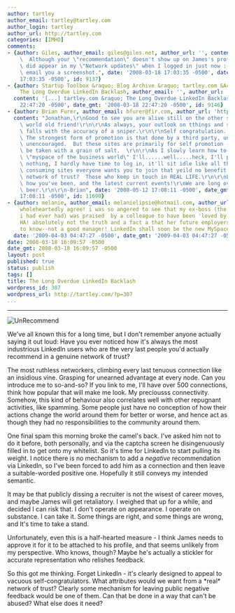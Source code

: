 ```yaml
---
author: tartley
author_email: tartley@tartley.com
author_login: tartley
author_url: http://tartley.com
categories: [IMHO]
comments:
- {author: Giles, author_email: giles@giles.net, author_url: '', content: "Wonderful!\
    \  Although your \"recommendation\" doesn't show up on James's profile page, it\
    \ did appear in my \"Network updates\" when I logged in just now :-)\r\n\r\nI'll\
    \ email you a screenshot.", date: '2008-03-18 17:03:35 -0500', date_gmt: '2008-03-18
    17:03:35 -0500', id: 9137}
- {author: Startup Toolbox &raquo; Blog Archive &raquo; tartley.com &Acirc;&raquo;
    The Long Overdue LinkedIn Backlash, author_email: '', author_url: 'http://blog.jparkhill.com/2008/03/18/tartleycom-%c2%bb-the-long-overdue-linkedin-backlash/',
  content: '[...] tartley.com &raquo; The Long Overdue LinkedIn Backlash [...]', date: '2008-03-18
    22:47:20 -0500', date_gmt: '2008-03-18 22:47:20 -0500', id: 9146}
- {author: Brian Furer, author_email: bfurer@fir.com, author_url: 'http://www.BrianFurer.com',
  content: "Jonathan,\r\nGood to see you are alive still on the other side of the\
    \ world old friend!\r\n\r\nAs always, your outlook on tthings and subsequent interpretation\
    \ falls with the accuracy of a sniper.\r\n\r\nSelf congratulation.  Ah, yes. \
    \ The strongest form of promotion is that done by a third party, unwarranted,\
    \ unencouraged.  But these sites are primarily for self promotion - which must\
    \ be taken with a grain of salt.  \r\n\r\nAs I slowly learn how to operate this\
    \ \"myspace of the business world\" I'll......well.....heck, I'll probably do\
    \ nothing, I hardly have time to log in, it'll sit idle like all the other time\
    \ consuming sites everyone wants you to join that yeild no benefit.\r\n\r\nA true\
    \ network of trust?  Those who keep in touch in REAL LIFE.\r\n\r\nLet me know\
    \ how you've been, and the latest current events!\r\nWe are long overdue for a\
    \ beer.\r\n\r\n-Brian", date: '2008-05-12 17:08:11 -0500', date_gmt: '2008-05-12
    17:08:11 -0500', id: 11690}
- {author: melanie, author_email: melanielipsie@hotmail.com, author_url: '', content: i
    wholeheartedly agree! i was so angered to see that my ex-boss (the worst that
    i had ever had) was praised  by a colleague to have been 'loved by those she managed'.
    HA! absolutely not the truth and a fact a that her future employers would be keen
    to know--not a good manager! LinkedIn shall soon be the new MySpace--ignored.,
  date: '2009-04-03 04:47:27 -0500', date_gmt: '2009-04-03 04:47:27 -0500', id: 20436}
date: 2008-03-18 16:09:57 -0500
date_gmt: 2008-03-18 16:09:57 -0500
layout: post
published: true
status: publish
tags: []
title: The Long Overdue LinkedIn Backlash
wordpress_id: 307
wordpress_url: http://tartley.com/?p=307
...
```

---

![UnRecommend](http://tartley.com/wp-content/uploads/2008/03/linkedin.png)

We've all known this for a long time, but I don't remember anyone
actually saying it out loud: Have you ever noticed how it's always the
most industrious LinkedIn users who are the very last people you'd
actually recommend in a genuine network of trust?

The most ruthless networkers, climbing every last tenuous connection
like an insidious vine. Grasping for unearned advantage at every node.
Can you introduce me to so-and-so? If you link to me, I'll have over 500
connections, think how popular that will make me look. My preciousss
connectivity. Somehow, this kind of behaviour also correlates well with
other repugnant activities, like spamming. Some people just have no
conception of how their actions change the world around them for better
or worse, and hence act as though they had no responsibilities to the
community around them.

One final spam this morning broke the camel's back. I've asked him not
to do it before, both personally, and via the captcha screen he
disingenuously filled in to get onto my whitelist. So it's time for
LinkedIn to start pulling its weight. I notice there is no mechanism to
add a *negative* recommendation via LinkedIn, so I've been forced to add
him as a connection and then leave a suitable-worded positive one.
Hopefully it still conveys my intended semantic.

It may be that publicly dissing a recruiter is not the wisest of career
moves, and maybe James will get retaliatory. I weighed that up for a
while, and decided I can risk that. I don't operate on appearance. I
operate on substance. I can take it. Some things are right, and some
things are wrong, and It's time to take a stand.

Unfortunately, even this is a half-hearted measure - I think James needs
to approve it for it to be attached to his profile, and that seems
unlikely from my perspective. Who knows, though? Maybe he's actually a
stickler for accurate representation who relishes feedback.

So this got me thinking. Forget LinkedIn - it's clearly designed to
appeal to vacuous self-congratulators. What attributes would we want
from a \*real\* network of trust? Clearly some mechanism for leaving
public negative feedback would be one of them. Can that be done in a way
that can't be abused? What else does it need?
